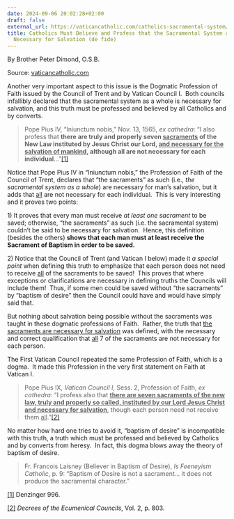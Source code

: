 ```yaml
---
date: 2024-09-06 20:02:28+02:00
draft: false
external_url: https://vaticancatholic.com/catholics-sacramental-system/
title: Catholics Must Believe and Profess that the Sacramental System as a whole is
  Necessary for Salvation (de fide)
---
```



By Brother Peter Dimond, O.S.B.

Source: [vaticancatholic.com](https://vaticancatholic.com/catholics-sacramental-system/)

<p>Another very important aspect to this issue is the Dogmatic Profession of Faith issued by the Council of Trent and by Vatican Council I.  Both councils infallibly declared that the sacramental system as a whole is necessary for salvation, and this truth must be professed and believed by all Catholics and by converts.</p>
<blockquote>
<p>Pope Pius IV, “Iniunctum nobis,” Nov. 13, 1565, <em>ex cathedra</em>: “I also profess that <strong>there are truly and properly seven <u>sacraments</u> of the New Law instituted by Jesus Christ our Lord, <u>and necessary for the salvation of mankind</u>, although all are not necessary for each individual</strong>…”<a href="#_edn1" name="_ednref1">[1]</a></p>
</blockquote>
<p>Notice that Pope Pius IV in “Iniunctum nobis,” the Profession of Faith of the Council of Trent, declares that “the sacraments” as such (i.e., <em>the sacramental system as a whole</em>) are necessary for man’s salvation, but it adds that <u>all</u> are not necessary for each individual.  This is very interesting and it proves two points:</p>
<p>1) It proves that every man must receive <em>at least one sacrament</em> to be saved; otherwise, “the sacraments” as such (i.e. the sacramental system) couldn’t be said to be necessary for salvation.  Hence, this definition (besides the others) <strong>shows that each man must at least receive the Sacrament of Baptism in order to be saved.</strong> </p>
<p>2) Notice that the Council of Trent (and Vatican I below) made it <em>a special point</em> when defining this truth to emphasize that each person does not need to receive <u>all</u> of the sacraments to be saved!  This proves that where exceptions or clarifications are necessary in defining truths the Councils will include them!  Thus, if some men could be saved without “the sacraments” by “baptism of desire” then the Council could have and would have simply said that.</p>
<p>But nothing about salvation being possible without the sacraments was taught in these dogmatic professions of Faith.  Rather, the truth that <u>the sacraments are necessary for salvation</u> was defined, with the necessary and correct qualification that <u>all</u> 7 of the sacraments are not necessary for each person.</p>
<p>The First Vatican Council repeated the same Profession of Faith, which is a dogma.  It made this Profession in the very first statement on Faith at Vatican I.</p>
<blockquote>
<p>Pope Pius IX, <em>Vatican Council I</em>, Sess. 2, Profession of Faith, <em>ex cathedra</em>: “I profess also that <strong><u>there are seven sacraments of the new law, truly and properly so called, instituted by our Lord Jesus Christ and necessary for salvation</u></strong>, though each person need not receive them <u>all</u>.”<a href="#_edn2" name="_ednref2">[2]</a></p>
</blockquote>
<p>No matter how hard one tries to avoid it, “baptism of desire” is incompatible with this truth, a truth which must be professed and believed by Catholics and by converts from heresy.  In fact, this dogma blows away the theory of baptism of desire.</p>

<blockquote>

<p>Fr. Francois Laisney (Believer in Baptism of Desire), <em>Is Feeneyism Catholic</em>, p. 9: “Baptism of Desire is not a sacrament... it does not produce the sacramental character.”</p>

</blockquote>

<div class="footnotes">
<p><a href="#_ednref1" name="_edn1">[1]</a> Denzinger 996.</p>
<p><a href="#_ednref2" name="_edn2">[2]</a> <em>Decrees of the Ecumenical Councils</em>, Vol. 2, p. 803.</p>
</div>
